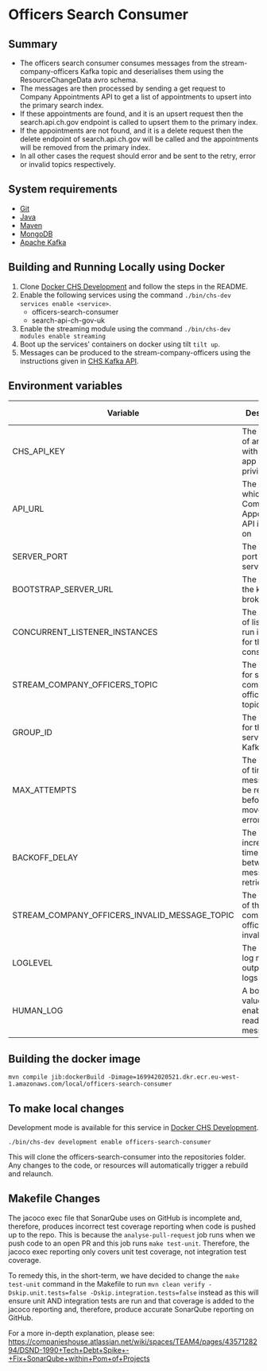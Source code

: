 # Officers Search Consumer

## Summary

* The officers search consumer consumes messages from the stream-company-officers Kafka topic and deserialises them
  using the ResourceChangeData avro schema. 
* The messages are then processed by sending a get request to Company Appointments API 
  to get a list of appointments to upsert into the primary search index. 
* If these appointments are found, and it is an upsert request then the search.api.ch.gov endpoint is called to upsert 
  them to the primary index. 
* If the appointments are not found, and it is a delete request then the delete endpoint of search.api.ch.gov will be 
  called and the appointments will be removed from the primary index. 
* In all other cases the request should error and be sent to the retry, error or invalid topics respectively.

## System requirements

* [Git](https://git-scm.com/downloads)
* [Java](http://www.oracle.com/technetwork/java/javase/downloads)
* [Maven](https://maven.apache.org/download.cgi)
* [MongoDB](https://www.mongodb.com/)
* [Apache Kafka](https://kafka.apache.org/)

## Building and Running Locally using Docker

1. Clone [Docker CHS Development](https://github.com/companieshouse/docker-chs-development) and follow the steps in the
   README.
2. Enable the following services using the command `./bin/chs-dev services enable <service>`.
    * officers-search-consumer
    * search-api-ch-gov-uk
3. Enable the streaming module using the command `./bin/chs-dev modules enable streaming`
4. Boot up the services' containers on docker using tilt `tilt up`.
5. Messages can be produced to the stream-company-officers using the instructions given in
   [CHS Kafka API](https://github.com/companieshouse/chs-kafka-api).

## Environment variables

| Variable                                      | Description                                                                         | Example (from docker-chs-development)                    |
|-----------------------------------------------|-------------------------------------------------------------------------------------|----------------------------------------------------------|
| CHS_API_KEY                                   | The client ID of an API key with internal app privileges                            | abc123def456ghi789                                       |
| API_URL                                       | The URL which the Company Appointments API is hosted on                             | http://api.chs.local:4001                                |
| SERVER_PORT                                   | The server port of this service                                                     | 9090                                                     |
| BOOTSTRAP_SERVER_URL                          | The URL to the kafka broker                                                         | kafka:9092                                               |
| CONCURRENT_LISTENER_INSTANCES                 | The number of listeners run in parallel for the consumer                            | 1                                                        |
| STREAM_COMPANY_OFFICERS_TOPIC                 | The topic ID for stream company officers kafka topic                                | stream-company-officers                                  |
| GROUP_ID                                      | The group ID for the services Kafka topics                                          | officers-search-consumer                                 |
| MAX_ATTEMPTS                                  | The number of times a message will be retried before being moved to the error topic | 5                                                        |
| BACKOFF_DELAY                                 | The incremental time delay between message retries                                  | 100                                                      |
| STREAM_COMPANY_OFFICERS_INVALID_MESSAGE_TOPIC | The full name of the stream company officers invalid topic                          | stream-company-officers-officers-search-consumer-invalid |
| LOGLEVEL                                      | The level of log messages output to the logs                                        | debug                                                    |
| HUMAN_LOG                                     | A boolean value to enable more readable log messages                                | 1                                                        |

## Building the docker image

    mvn compile jib:dockerBuild -Dimage=169942020521.dkr.ecr.eu-west-1.amazonaws.com/local/officers-search-consumer

## To make local changes

Development mode is available for this service
in [Docker CHS Development](https://github.com/companieshouse/docker-chs-development).

    ./bin/chs-dev development enable officers-search-consumer

This will clone the officers-search-consumer into the repositories folder. Any changes to the code, or resources will
automatically trigger a rebuild and relaunch.

## Makefile Changes
The jacoco exec file that SonarQube uses on GitHub is incomplete and, therefore, produces incorrect test coverage
reporting when code is pushed up to the repo. This is because the `analyse-pull-request` job runs when we push code to an open PR and this job runs `make test-unit`.
Therefore, the jacoco exec reporting only covers unit test coverage, not integration test coverage.

To remedy this, in the
short-term, we have decided to change the `make test-unit` command in the Makefile to run `mvn clean verify -Dskip.unit.tests=false -Dskip.integration.tests=false` instead as this
will ensure unit AND integration tests are run and that coverage is added to the jacoco reporting and, therefore, produce accurate SonarQube reporting on GitHub.

For a more in-depth explanation, please see: https://companieshouse.atlassian.net/wiki/spaces/TEAM4/pages/4357128294/DSND-1990+Tech+Debt+Spike+-+Fix+SonarQube+within+Pom+of+Projects
